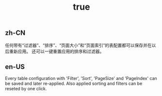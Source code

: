 ﻿---
order: 32
title:
  en-US: Save and load table configuration
  zh-CN: 保存和加载表配置
---

## zh-CN

任何带有“过滤器”、“排序”、“页面大小”和“页面索引”的表配置都可以保存并在以后重新应用。 还可以一键重置应用的排序和过滤器。

## en-US

Every table configuration with 'Filter', 'Sort', 'PageSize' and 'PageIndex' can be saved and later re-applied. Also applied sorting and filters can be reseted by one click.